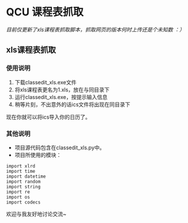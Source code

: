 # QCU 课程表抓取

*目前仅更新了xls课程表抓取脚本，抓取网页的版本何时上传还是个未知数 ：）*

## xls课程表抓取

### 使用说明

1. 下载classedit_xls.exe文件
2. 将xls课程表更名为1.xls，放在与同目录下
3. 运行classedit_xls.exe，按提示输入信息
4. 稍等片刻，不出意外的话ics文件将出现在同目录下

现在你就可以将ics导入你的日历了。

### 其他说明

- 项目源代码包含在classedit_xls.py中。
- 项目所使用的模块：

```
import xlrd
import time
import datetime
import random
import string
import re
import os
import codecs
```



欢迎与我友好地讨论交流~